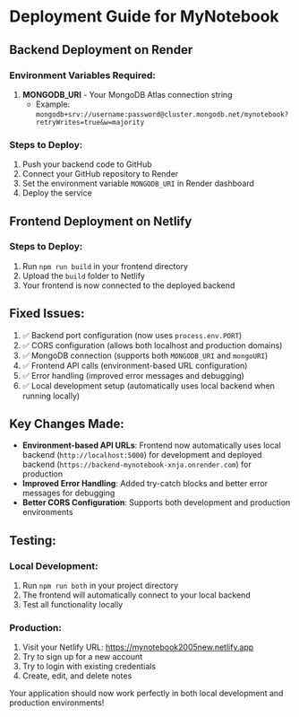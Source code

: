 # Deployment Guide for MyNotebook

## Backend Deployment on Render

### Environment Variables Required:
1. **MONGODB_URI** - Your MongoDB Atlas connection string
   - Example: `mongodb+srv://username:password@cluster.mongodb.net/mynotebook?retryWrites=true&w=majority`

### Steps to Deploy:
1. Push your backend code to GitHub
2. Connect your GitHub repository to Render
3. Set the environment variable `MONGODB_URI` in Render dashboard
4. Deploy the service

## Frontend Deployment on Netlify

### Steps to Deploy:
1. Run `npm run build` in your frontend directory
2. Upload the `build` folder to Netlify
3. Your frontend is now connected to the deployed backend

## Fixed Issues:
1. ✅ Backend port configuration (now uses `process.env.PORT`)
2. ✅ CORS configuration (allows both localhost and production domains)
3. ✅ MongoDB connection (supports both `MONGODB_URI` and `mongoURI`)
4. ✅ Frontend API calls (environment-based URL configuration)
5. ✅ Error handling (improved error messages and debugging)
6. ✅ Local development setup (automatically uses local backend when running locally)

## Key Changes Made:
- **Environment-based API URLs**: Frontend now automatically uses local backend (`http://localhost:5000`) for development and deployed backend (`https://backend-mynotebook-xnja.onrender.com`) for production
- **Improved Error Handling**: Added try-catch blocks and better error messages for debugging
- **Better CORS Configuration**: Supports both development and production environments

## Testing:
### Local Development:
1. Run `npm run both` in your project directory
2. The frontend will automatically connect to your local backend
3. Test all functionality locally

### Production:
1. Visit your Netlify URL: https://mynotebook2005new.netlify.app
2. Try to sign up for a new account
3. Try to login with existing credentials
4. Create, edit, and delete notes

Your application should now work perfectly in both local development and production environments!
